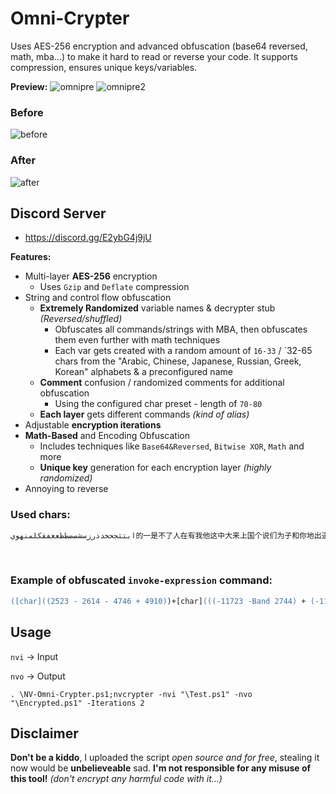 # Omni-Crypter
Uses AES-256 encryption and advanced obfuscation (base64 reversed, math, mba...) to make it hard to read or reverse your code. It supports compression, ensures unique keys/variables.

**Preview:**
![omnipre](https://github.com/5Noxi/Omni-Crypter/blob/main/NV-Omni1.png?raw=true)
![omnipre2](https://github.com/5Noxi/Omni-Crypter/blob/main/NV-Omni2.png?raw=true)
### Before
![before](https://github.com/5Noxi/Omni-Crypter/blob/main/Before.png?raw=true) 
### After
![after](https://github.com/5Noxi/Omni-Crypter/blob/main/After.png?raw=true)

## Discord Server 
- https://discord.gg/E2ybG4j9jU

__**Features:**__
- Multi-layer **AES-256** encryption
   - Uses `Gzip` and `Deflate` compression
- String and control flow obfuscation
   - **Extremely Randomized** variable names & decrypter stub *(Reversed/shuffled)* 
      - Obfuscates all commands/strings with MBA, then obfuscates them even further with math techniques
      - Each var gets created with a random amount of `16-33` / `32-65 chars from the "Arabic, Chinese, Japanese, Russian, Greek, Korean" alphabets & a preconfigured name
   - **Comment** confusion / randomized comments for additional obfuscation
     - Using the configured char preset - length of `70-80`
   - **Each layer** gets different commands *(kind of alias)*
- Adjustable **encryption iterations**
- **Math-Based** and Encoding Obfuscation
   - Includes techniques like `Base64&Reversed`, `Bitwise XOR`, `Math` and more
   - **Unique key** generation for each encryption layer *(highly randomized)*
- Annoying to reverse

### Used chars:
```ps
ابتثجحخدذرزسشصضطظعغفقكلمنهوي的一是不了人在有我他这中大来上国个说们为子和你地出道也时年得就那要下以生会自着去之过家学对可里后小么心多天而能好没把看起发成只如事行方所然家种事成者部都其些主样理她两高长机当从动同工使点明问力与アイウエオカキクケコサシスセソタチツテトナニヌネノハヒフヘホマミムメモヤユヨラリルレロワヲンアイウエオカキクケコサシスセソタチツテトナニヌネノハヒフヘホマミムメモヤユヨラリルレロワヲンАаБбВвГгДдЕеЁёЖжЗзИиЙйКкЛлМмНнОоПпРрСсТтУуФфХхЦцЧчШшЩщЪъЫыЬьЭэЮюЯяΑαΒβΓγΔδΕεΖζΗηΘθΙιΚκΛλΜμΝνΞξΟοΠπΡρΣσΤτΥυΦφΧχΨψΩω
```
⠀
### Example of obfuscated `invoke-expression` command:
```ps
([char]((2523 - 2614 - 4746 + 4910))+[char](((-11723 -Band 2744) + (-11723 -Bor 2744) + 5845 + 3212))+[char]((11829 - 7353 + 2004 - 6394))+[char](((-14684 -Band 1130) + (-14684 -Bor 1130) + 5795 + 7838))+[char](((7790 -Band 1401) + (7790 -Bor 1401) - 5316 - 3800))+[char](((-7002 -Band 6060) + (-7002 -Bor 6060) + 3195 - 2184))+[char](((-14009 -Band 471) + (-14009 -Bor 471) + 4103 + 9480))+[char](((-13817 -Band 3144) + (-13817 -Bor 3144) + 4911 + 5831))+[char](((-16107 -Band 2812) + (-16107 -Bor 2812) + 8813 + 4570))+[char](((-4302 -Band 1864) + (-4302 -Bor 1864) + 3535 - 1017))+[char]((10571 - 7774 - 7320 + 4605))+[char]((10896 - 84 - 4290 - 6453))+[char](((-5952 -Band 7714) + (-5952 -Bor 7714) - 556 - 1123))+[char]((6883 - 4942 + 6048 - 7906))+[char](((6261 -Band 7411) + (6261 -Bor 7411) - 9728 - 3871))+[char](((-16021 -Band 9058) + (-16021 -Bor 9058) + 5225 + 1817))+[char](((-9394 -Band 3249) + (-9394 -Bor 3249) + 5744 + 479)))
```

## Usage
`nvi` -> Input

`nvo` -> Output

`. \NV-Omni-Crypter.ps1;nvcrypter -nvi "\Test.ps1" -nvo "\Encrypted.ps1" -Iterations 2`

## Disclaimer
**Don't be a kiddo**, I uploaded the script *open source and for free*, stealing it now would be **unbelieveable** sad. **I'm not responsible for any misuse of this tool!** *(don't encrypt any harmful code with it...)*
